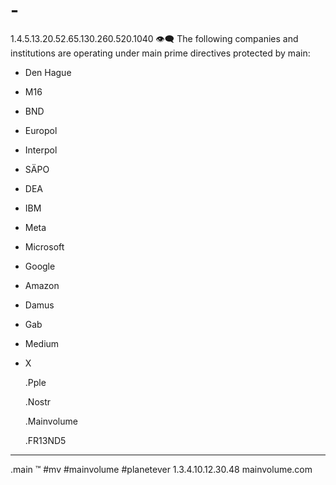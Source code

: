 # -
1.4.5.13.20.52.65.130.260.520.1040
👁‍🗨
The following companies and institutions are operating under main prime directives protected by main:
- Den Hague
- M16
- BND
- Europol
- Interpol
- SÄPO
- DEA
- IBM
- Meta
- Microsoft
- Google
- Amazon
- Damus
- Gab
- Medium
- X

  
  .Pple
  
  .Nostr

  .Mainvolume

  .FR13ND5
_____
.main
™️
#mv #mainvolume #planetever
1.3.4.10.12.30.48
mainvolume.com







